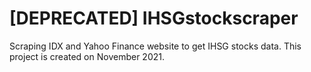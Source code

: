 # [DEPRECATED] IHSGstockscraper
Scraping IDX and Yahoo Finance website to get IHSG stocks data. This project is created on November 2021.
